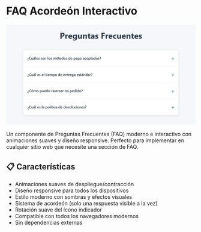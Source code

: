 # FAQ Acordeón Interactivo

![Pantallazo del proyecto](captura-proyecto.jpg)

Un componente de Preguntas Frecuentes (FAQ) moderno e interactivo con animaciones suaves y diseño responsive. Perfecto para implementar en cualquier sitio web que necesite una sección de FAQ.

## 📋 Características

- Animaciones suaves de despliegue/contracción
- Diseño responsive para todos los dispositivos
- Estilo moderno con sombras y efectos visuales
- Sistema de acordeón (solo una respuesta visible a la vez)
- Rotación suave del ícono indicador
- Compatible con todos los navegadores modernos
- Sin dependencias externas
